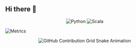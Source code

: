 ## Hi there 👋

<div align="center">
    <!-- Replace with your skills -->
    <img src="https://img.shields.io/badge/Python-3776AB?logo=python&labelColor=yellow" alt="Python" />
    <img src="https://img.shields.io/badge/-Scala-DC322F?logo=scala" alt="Scala" />
    <!-- Add more badges similarly -->
</div>

![Metrics](https://metrics.lecoq.io/Adahn?template=classic&isocalendar=1&languages=1&achievements=1&base=header%2C%20activity%2C%20community%2C%20repositories%2C%20metadata&base.indepth=false&base.hireable=false&base.skip=false&isocalendar=false&isocalendar.duration=half-year&languages=false&languages.ignored=C%2B%2B%2C%20C%2C%20CSS%2C%20Yacc%2C%20Makefile%2C%20Shell&languages.limit=8&languages.threshold=0%25&languages.other=false&languages.colors=github&languages.sections=most-used&languages.indepth=false&languages.analysis.timeout=15&languages.analysis.timeout.repositories=7.5&languages.categories=markup%2C%20programming&languages.recent.categories=markup%2C%20programming&languages.recent.load=300&languages.recent.days=14&achievements=false&achievements.threshold=C&achievements.secrets=true&achievements.display=detailed&achievements.limit=0&config.timezone=Europe%2FParis)




<div align="center">
    <img src="https://raw.githubusercontent.com/Adahn/Adahn/output/github-contribution-grid-snake.svg" alt="GitHub Contribution Grid Snake Animation"/>
</div>


<!--
**Adahn/Adahn** is a ✨ _special_ ✨ repository because its `README.md` (this file) appears on your GitHub profile.

Here are some ideas to get you started:

- 🔭 I’m currently working on ...
- 🌱 I’m currently learning ...
- 👯 I’m looking to collaborate on ...
- 🤔 I’m looking for help with ...
- 💬 Ask me about ...
- 📫 How to reach me: ...
- 😄 Pronouns: ...
- ⚡ Fun fact: ...
-->
